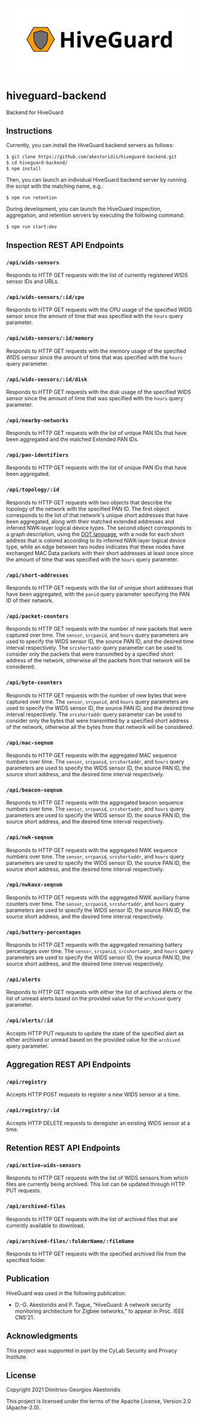 <img src="https://github.com/akestoridis/hiveguard-backend/raw/b3e843eae53456554469997ce071f9696e5154ed/hiveguard-header.png">

# hiveguard-backend

Backend for HiveGuard


## Instructions

Currently, you can install the HiveGuard backend servers as follows:
```console
$ git clone https://github.com/akestoridis/hiveguard-backend.git
$ cd hiveguard-backend/
$ npm install
```

Then, you can launch an individual HiveGuard backend server by running the script with the matching name, e.g.:
```console
$ npm run retention
```

During development, you can launch the HiveGuard inspection, aggregation, and retention servers by executing the following command:
```console
$ npm run start:dev
```


## Inspection REST API Endpoints

### `/api/wids-sensors`

Responds to HTTP GET requests with the list of currently registered WIDS sensor IDs and URLs.

### `/api/wids-sensors/:id/cpu`

Responds to HTTP GET requests with the CPU usage of the specified WIDS sensor since the amount of time that was specified with the `hours` query parameter.

### `/api/wids-sensors/:id/memory`

Responds to HTTP GET requests with the memory usage of the specified WIDS sensor since the amount of time that was specified with the `hours` query parameter.

### `/api/wids-sensors/:id/disk`

Responds to HTTP GET requests with the disk usage of the specified WIDS sensor since the amount of time that was specified with the `hours` query parameter.

### `/api/nearby-networks`

Responds to HTTP GET requests with the list of unique PAN IDs that have been aggregated and the matched Extended PAN IDs.

### `/api/pan-identifiers`

Responds to HTTP GET requests with the list of unique PAN IDs that have been aggregated.

### `/api/topology/:id`

Responds to HTTP GET requests with two objects that describe the topology of the network with the specified PAN ID. The first object corresponds to the list of that network's unique short addresses that have been aggregated, along with their matched extended addresses and inferred NWK-layer logical device types. The second object corresponds to a graph description, using the [DOT language](https://graphviz.org/doc/info/lang.html), with a node for each short address that is colored according to its inferred NWK-layer logical device type, while an edge between two nodes indicates that these nodes have exchanged MAC Data packets with their short addresses at least once since the amount of time that was specified with the `hours` query parameter.

### `/api/short-addresses`

Responds to HTTP GET requests with the list of unique short addresses that have been aggregated, with the `panid` query parameter specifying the PAN ID of their network.

### `/api/packet-counters`

Responds to HTTP GET requests with the number of new packets that were captured over time. The `sensor`, `srcpanid`, and `hours` query parameters are used to specify the WIDS sensor ID, the source PAN ID, and the desired time interval respectively. The `srcshortaddr` query parameter can be used to consider only the packets that were transmitted by a specified short address of the network, otherwise all the packets from that network will be considered.

### `/api/byte-counters`

Responds to HTTP GET requests with the number of new bytes that were captured over time. The `sensor`, `srcpanid`, and `hours` query parameters are used to specify the WIDS sensor ID, the source PAN ID, and the desired time interval respectively. The `srcshortaddr` query parameter can be used to consider only the bytes that were transmitted by a specified short address of the network, otherwise all the bytes from that network will be considered.

### `/api/mac-seqnum`

Responds to HTTP GET requests with the aggregated MAC sequence numbers over time. The `sensor`, `srcpanid`, `srcshortaddr`, and `hours` query parameters are used to specify the WIDS sensor ID, the source PAN ID, the source short address, and the desired time interval respectively.

### `/api/beacon-seqnum`

Responds to HTTP GET requests with the aggregated beacon sequence numbers over time. The `sensor`, `srcpanid`, `srcshortaddr`, and `hours` query parameters are used to specify the WIDS sensor ID, the source PAN ID, the source short address, and the desired time interval respectively.

### `/api/nwk-seqnum`

Responds to HTTP GET requests with the aggregated NWK sequence numbers over time. The `sensor`, `srcpanid`, `srcshortaddr`, and `hours` query parameters are used to specify the WIDS sensor ID, the source PAN ID, the source short address, and the desired time interval respectively.

### `/api/nwkaux-seqnum`

Responds to HTTP GET requests with the aggregated NWK auxiliary frame counters over time. The `sensor`, `srcpanid`, `srcshortaddr`, and `hours` query parameters are used to specify the WIDS sensor ID, the source PAN ID, the source short address, and the desired time interval respectively.

### `/api/battery-percentages`

Responds to HTTP GET requests with the aggregated remaining battery percentages over time. The `sensor`, `srcpanid`, `srcshortaddr`, and `hours` query parameters are used to specify the WIDS sensor ID, the source PAN ID, the source short address, and the desired time interval respectively.

### `/api/alerts`

Responds to HTTP GET requests with either the list of archived alerts or the list of unread alerts based on the provided value for the `archived` query parameter.

### `/api/alerts/:id`

Accepts HTTP PUT requests to update the state of the specified alert as either archived or unread based on the provided value for the `archived` query parameter.


## Aggregation REST API Endpoints

### `/api/registry`

Accepts HTTP POST requests to register a new WIDS sensor at a time.

### `/api/registry/:id`

Accepts HTTP DELETE requests to deregister an existing WIDS sensor at a time.


## Retention REST API Endpoints

### `/api/active-wids-sensors`

Responds to HTTP GET requests with the list of WIDS sensors from which files are currently being archived. This list can be updated through HTTP PUT requests.

### `/api/archived-files`

Responds to HTTP GET requests with the list of archived files that are currently available to download.

### `/api/archived-files/:folderName/:fileName`

Responds to HTTP GET requests with the specified archived file from the specified folder.


## Publication

HiveGuard was used in the following publication:

* D.-G. Akestoridis and P. Tague, “HiveGuard: A network security monitoring architecture for Zigbee networks,” to appear in Proc. IEEE CNS’21.


## Acknowledgments

This project was supported in part by the CyLab Security and Privacy Institute.


## License

Copyright 2021 Dimitrios-Georgios Akestoridis

This project is licensed under the terms of the Apache License, Version 2.0 (Apache-2.0).
